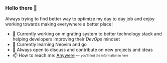 ### Hello there 👋

Always trying to find better way to optimize my day to day job and enjoy working towards making everywhere a better place!

- 🔭 Currently working on migrating system to better technology stack and helping developers improving their _DevOps_ mindset
- 🌱 Currently learning Neovim and go
- 💬 Always open to discuss and contribute on new projects and ideas
- 📫 How to reach me: [Anywere](nicolasbazinet.net)  <sub><sup><-- you'll find the information in here</sup></sub>
 
